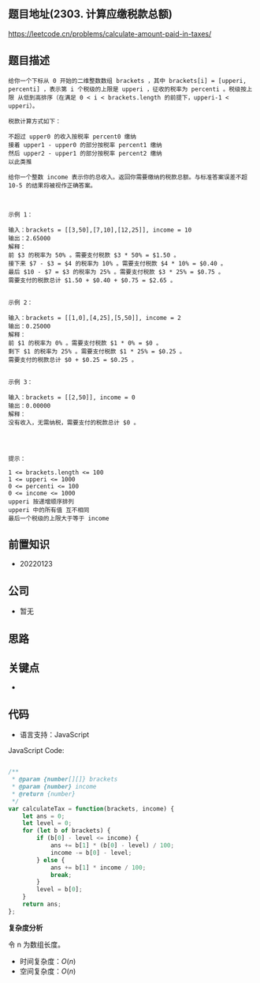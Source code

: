 
## 题目地址(2303. 计算应缴税款总额)

https://leetcode.cn/problems/calculate-amount-paid-in-taxes/

## 题目描述

```
给你一个下标从 0 开始的二维整数数组 brackets ，其中 brackets[i] = [upperi, percenti] ，表示第 i 个税级的上限是 upperi ，征收的税率为 percenti 。税级按上限 从低到高排序（在满足 0 < i < brackets.length 的前提下，upperi-1 < upperi）。

税款计算方式如下：

不超过 upper0 的收入按税率 percent0 缴纳
接着 upper1 - upper0 的部分按税率 percent1 缴纳
然后 upper2 - upper1 的部分按税率 percent2 缴纳
以此类推

给你一个整数 income 表示你的总收入。返回你需要缴纳的税款总额。与标准答案误差不超 10-5 的结果将被视作正确答案。

 

示例 1：

输入：brackets = [[3,50],[7,10],[12,25]], income = 10
输出：2.65000
解释：
前 $3 的税率为 50% 。需要支付税款 $3 * 50% = $1.50 。
接下来 $7 - $3 = $4 的税率为 10% 。需要支付税款 $4 * 10% = $0.40 。
最后 $10 - $7 = $3 的税率为 25% 。需要支付税款 $3 * 25% = $0.75 。
需要支付的税款总计 $1.50 + $0.40 + $0.75 = $2.65 。


示例 2：

输入：brackets = [[1,0],[4,25],[5,50]], income = 2
输出：0.25000
解释：
前 $1 的税率为 0% 。需要支付税款 $1 * 0% = $0 。
剩下 $1 的税率为 25% 。需要支付税款 $1 * 25% = $0.25 。
需要支付的税款总计 $0 + $0.25 = $0.25 。


示例 3：

输入：brackets = [[2,50]], income = 0
输出：0.00000
解释：
没有收入，无需纳税，需要支付的税款总计 $0 。


 

提示：

1 <= brackets.length <= 100
1 <= upperi <= 1000
0 <= percenti <= 100
0 <= income <= 1000
upperi 按递增顺序排列
upperi 中的所有值 互不相同
最后一个税级的上限大于等于 income
```

## 前置知识

- 20220123

## 公司

- 暂无

## 思路

## 关键点

-  

## 代码

- 语言支持：JavaScript

JavaScript Code:

```javascript

/**
 * @param {number[][]} brackets
 * @param {number} income
 * @return {number}
 */
var calculateTax = function(brackets, income) {
    let ans = 0;
    let level = 0;
    for (let b of brackets) {
        if (b[0] - level <= income) {
            ans += b[1] * (b[0] - level) / 100;
            income -= b[0] - level;
        } else {
            ans += b[1] * income / 100;
            break;
        }
        level = b[0];
    }
    return ans;
};

```


**复杂度分析**

令 n 为数组长度。

- 时间复杂度：$O(n)$
- 空间复杂度：$O(n)$


